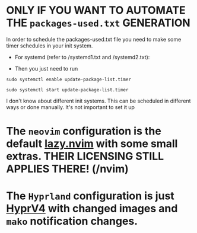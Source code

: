 # ONLY IF YOU WANT TO AUTOMATE THE `packages-used.txt` GENERATION

In order to schedule the packages-used.txt file you need to make some timer schedules in your init system.

- For systemd (refer to /systemd1.txt and /systemd2.txt):

- Then you just need to run

`sudo systemctl enable update-package-list.timer`

`sudo systemctl start update-package-list.timer`

I don't know about different init systems. This can be scheduled in different ways or done manually. It's not important to set it up 

# The `neovim` configuration is the default [lazy.nvim](https://github.com/LazyVim/LazyVim) with some small extras. THEIR LICENSING STILL APPLIES THERE! (/nvim)

# The `Hyprland` configuration is just [HyprV4](https://github.com/soldoestech/hyprv4) with changed images and `mako` notification changes.

